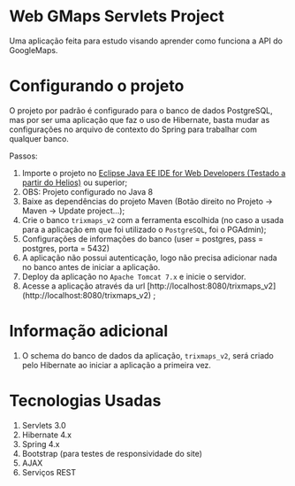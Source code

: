 Web GMaps Servlets Project
======================

Uma aplicação feita para estudo visando aprender como funciona a API do GoogleMaps.

Configurando o projeto
=====================

O projeto por padrão é configurado para o banco de dados PostgreSQL, mas por ser uma aplicação que faz o uso de Hibernate, basta mudar as configurações no arquivo de contexto do Spring para trabalhar com qualquer banco.

Passos:

1. Importe o projeto no  [Eclipse Java EE IDE for Web Developers (Testado a partir do Helios)](http://www.eclipse.org/downloads/) ou superior;
2.  OBS: Projeto configurado no Java 8
3.  Baixe as dependências do projeto Maven (Botão direito no Projeto -> Maven -> Update project...);
4.  Crie o banco `trixmaps_v2` com a ferramenta escolhida (no caso a usada para a aplicação em que foi utilizado o `PostgreSQL`, foi o PGAdmin);
5.  Configurações de informações do banco (user = postgres, pass = postgres, porta = 5432)  
6.  A aplicação não possui autenticação, logo não precisa adicionar nada no banco antes de iniciar a aplicação.
7.  Deploy da aplicação no `Apache Tomcat 7.x` e inicie o servidor.
8.  Acesse a aplicação através da url [http://localhost:8080/trixmaps_v2] (http://localhost:8080/trixmaps_v2) ;

Informação adicional
=====================

1. O schema do banco de dados da aplicação, `trixmaps_v2`, será criado pelo Hibernate ao iniciar a aplicação a primeira vez.

Tecnologias Usadas
==============
1. Servlets 3.0
2. Hibernate 4.x
3. Spring 4.x
4. Bootstrap (para testes de responsividade do site)
5. AJAX
6. Serviços REST
